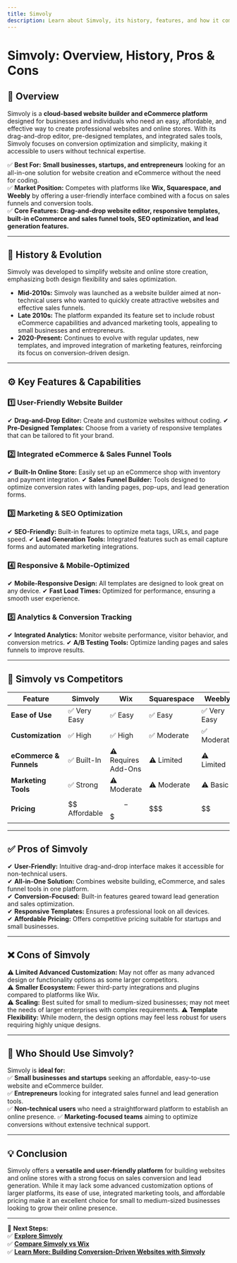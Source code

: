 ```yaml
---
title: Simvoly
description: Learn about Simvoly, its history, features, and how it compares to other website builders and eCommerce platforms.
---
```


# **Simvoly: Overview, History, Pros & Cons**

## **📌 Overview**  
Simvoly is a **cloud-based website builder and eCommerce platform** designed for businesses and individuals who need an easy, affordable, and effective way to create professional websites and online stores. With its drag-and-drop editor, pre-designed templates, and integrated sales tools, Simvoly focuses on conversion optimization and simplicity, making it accessible to users without technical expertise.

✅ **Best For:** **Small businesses, startups, and entrepreneurs** looking for an all-in-one solution for website creation and eCommerce without the need for coding.  
✅ **Market Position:** Competes with platforms like **Wix, Squarespace, and Weebly** by offering a user-friendly interface combined with a focus on sales funnels and conversion tools.  
✅ **Core Features:** **Drag-and-drop website editor, responsive templates, built-in eCommerce and sales funnel tools, SEO optimization, and lead generation features.**

---

## **📜 History & Evolution**  
Simvoly was developed to simplify website and online store creation, emphasizing both design flexibility and sales optimization.

- **Mid-2010s:** Simvoly was launched as a website builder aimed at non-technical users who wanted to quickly create attractive websites and effective sales funnels.
- **Late 2010s:** The platform expanded its feature set to include robust eCommerce capabilities and advanced marketing tools, appealing to small businesses and entrepreneurs.
- **2020-Present:** Continues to evolve with regular updates, new templates, and improved integration of marketing features, reinforcing its focus on conversion-driven design.

---

## **⚙️ Key Features & Capabilities**

### **1️⃣ User-Friendly Website Builder**
✔ **Drag-and-Drop Editor:** Create and customize websites without coding.
✔ **Pre-Designed Templates:** Choose from a variety of responsive templates that can be tailored to fit your brand.

### **2️⃣ Integrated eCommerce & Sales Funnel Tools**
✔ **Built-In Online Store:** Easily set up an eCommerce shop with inventory and payment integration.
✔ **Sales Funnel Builder:** Tools designed to optimize conversion rates with landing pages, pop-ups, and lead generation forms.

### **3️⃣ Marketing & SEO Optimization**
✔ **SEO-Friendly:** Built-in features to optimize meta tags, URLs, and page speed.
✔ **Lead Generation Tools:** Integrated features such as email capture forms and automated marketing integrations.

### **4️⃣ Responsive & Mobile-Optimized**
✔ **Mobile-Responsive Design:** All templates are designed to look great on any device.
✔ **Fast Load Times:** Optimized for performance, ensuring a smooth user experience.

### **5️⃣ Analytics & Conversion Tracking**
✔ **Integrated Analytics:** Monitor website performance, visitor behavior, and conversion metrics.
✔ **A/B Testing Tools:** Optimize landing pages and sales funnels to improve results.

---

## **🔄 Simvoly vs Competitors**

| Feature                   | Simvoly         | Wix              | Squarespace      | Weebly          |
|---------------------------|-----------------|------------------|------------------|-----------------|
| **Ease of Use**           | ✅ Very Easy    | ✅ Easy          | ✅ Easy          | ✅ Very Easy    |
| **Customization**         | ✅ High         | ✅ High          | ✅ Moderate      | ✅ Moderate     |
| **eCommerce & Funnels**   | ✅ Built-In     | ⚠ Requires Add-Ons| ⚠ Limited       | ⚠ Limited      |
| **Marketing Tools**       | ✅ Strong       | ⚠ Moderate      | ⚠ Moderate      | ⚠ Basic        |
| **Pricing**               | $$ Affordable   | $$-$$$          | $$$              | $$              |

---

## **✅ Pros of Simvoly**  
✔ **User-Friendly:** Intuitive drag-and-drop interface makes it accessible for non-technical users.  
✔ **All-in-One Solution:** Combines website building, eCommerce, and sales funnel tools in one platform.  
✔ **Conversion-Focused:** Built-in features geared toward lead generation and sales optimization.  
✔ **Responsive Templates:** Ensures a professional look on all devices.  
✔ **Affordable Pricing:** Offers competitive pricing suitable for startups and small businesses.

---

## **❌ Cons of Simvoly**  
⚠ **Limited Advanced Customization:** May not offer as many advanced design or functionality options as some larger competitors.  
⚠ **Smaller Ecosystem:** Fewer third-party integrations and plugins compared to platforms like Wix.  
⚠ **Scaling:** Best suited for small to medium-sized businesses; may not meet the needs of larger enterprises with complex requirements.
⚠ **Template Flexibility:** While modern, the design options may feel less robust for users requiring highly unique designs.

---

## **🎯 Who Should Use Simvoly?**  
Simvoly is **ideal for:**  
✅ **Small businesses and startups** seeking an affordable, easy-to-use website and eCommerce builder.  
✅ **Entrepreneurs** looking for integrated sales funnel and lead generation tools.  
✅ **Non-technical users** who need a straightforward platform to establish an online presence.
✅ **Marketing-focused teams** aiming to optimize conversions without extensive technical support.

---

## **💡 Conclusion**  
Simvoly offers a **versatile and user-friendly platform** for building websites and online stores with a strong focus on sales conversion and lead generation. While it may lack some advanced customization options of larger platforms, its ease of use, integrated marketing tools, and affordable pricing make it an excellent choice for small to medium-sized businesses looking to grow their online presence.

---

🚀 **Next Steps:**  
✅ **[Explore Simvoly](https://www.simvoly.com/)**  
✅ **[Compare Simvoly vs Wix](#)**  
✅ **[Learn More: Building Conversion-Driven Websites with Simvoly](#)**
